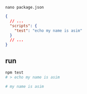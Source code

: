 `nano package.json`
```json
{
  // ...
  "scripts": {
    "test": "echo my name is asim"
  }
  // ...
}
```

## run
```sh
npm test
# > echo my name is asim

# my name is asim
```
